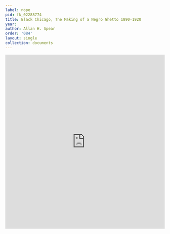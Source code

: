 ```yaml
---
label: nope
pid: fk_02288774
title: Black Chicago, The Making of a Negro Ghetto 1890-1920
year:
author: Allan H. Spear
order: '084'
layout: single
collection: documents
---
```

<iframe src="https://northwestern.app.box.com/embed/s/5g1n0r76ofnd1cheggb2rrwofh0a5j7z?sortColumn=date&view=list" width="100%" height="550" frameborder="0" allowfullscreen webkitallowfullscreen msallowfullscreen></iframe>
